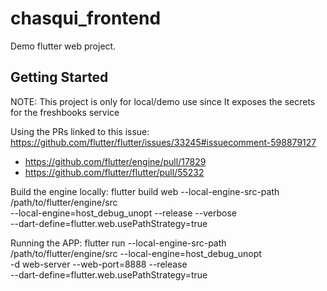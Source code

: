 # chasqui_frontend

Demo flutter web project.

## Getting Started

NOTE: This project is only for local/demo use since It exposes the secrets for the freshbooks service

Using the PRs linked to this issue:
https://github.com/flutter/flutter/issues/33245#issuecomment-598879127

- https://github.com/flutter/engine/pull/17829
- https://github.com/flutter/flutter/pull/55232


Build the engine locally:
flutter build web --local-engine-src-path /path/to/flutter/engine/src \
  --local-engine=host_debug_unopt --release --verbose \
  --dart-define=flutter.web.usePathStrategy=true

Running the APP:
flutter run --local-engine-src-path /path/to/flutter/engine/src --local-engine=host_debug_unopt \
  -d web-server --web-port=8888 --release \
  --dart-define=flutter.web.usePathStrategy=true
